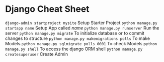 # Django Cheat Sheet
``` django-admin startproject mysite ``` Setup Starter Project
``` python manage.py startapp name ``` Setup App called *name*
``` python manage.py runserver ``` Run the server
``` python manage.py migrate ``` To initialize database or to commit changes to structure
``` python manage.py makemigrations polls ``` To make Models
``` python manage.py sqlmigrate polls 0001 ``` To check Models
``` python manage.py shell ``` To access the django ORM shell
``` python manage.py createsuperuser ``` Create Admin